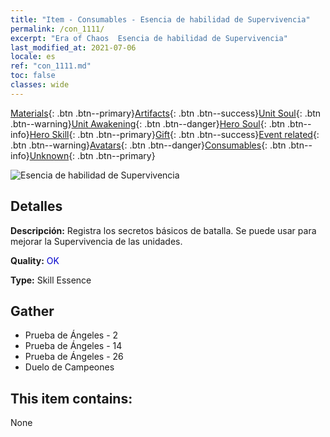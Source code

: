 ```yaml
---
title: "Item - Consumables - Esencia de habilidad de Supervivencia"
permalink: /con_1111/
excerpt: "Era of Chaos  Esencia de habilidad de Supervivencia"
last_modified_at: 2021-07-06
locale: es
ref: "con_1111.md"
toc: false
classes: wide
---
```

 [Materials](/ItemsES/){: .btn .btn--primary}[Artifacts](/ItemsES/Artifacts/){: .btn .btn--success}[Unit Soul](/ItemsES/UnitSoul/){: .btn .btn--warning}[Unit Awakening](/ItemsES/UnitAwakening/){: .btn .btn--danger}[Hero Soul](/ItemsES/HeroSoul/){: .btn .btn--info}[Hero Skill](/ItemsES/HeroSkill/){: .btn .btn--primary}[Gift](/ItemsES/Gift/){: .btn .btn--success}[Event related](/ItemsES/Events/){: .btn .btn--warning}[Avatars](/ItemsES/Avatars/){: .btn .btn--danger}[Consumables](/ItemsES/Consumables/){: .btn .btn--info}[Unknown](/ItemsES/Unknown/){: .btn .btn--primary}

 ![Esencia de habilidad de Supervivencia](/images/t/i_7002.png)

## Detalles
 **Descripción:** Registra los secretos básicos de batalla. Se puede usar para mejorar la Supervivencia de las unidades.

 **Quality:** <span style="color: #0000CD">OK</span>

 **Type:** Skill Essence

## Gather

*    Prueba de Ángeles - 2 
*    Prueba de Ángeles - 14 
*    Prueba de Ángeles - 26 
*    Duelo de Campeones 

## This item contains:

  None

